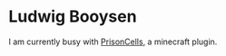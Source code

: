 
<h1>Ludwig Booysen</h1>

<p>I am currently busy with <a href="https://github.com/LudwigBooysen/PrisonCells">PrisonCells</a>, a minecraft plugin.</p>
